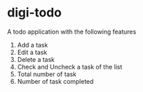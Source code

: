# digi-todo
A todo application with the following features
1. Add a task
2. Edit a task
3. Delete a task
4. Check and Uncheck a task of the list
5. Total number of task
6. Number of task completed
